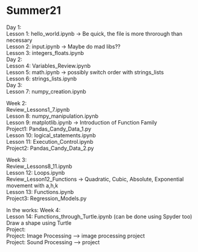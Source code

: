 # Summer21
Day 1:  
Lesson 1: hello_world.ipynb -> Be quick, the file is more throrough than necessary  
Lesson 2: input.ipynb -> Maybe do mad libs??  
Lesson 3: integers_floats.ipynb  
Day 2:  
Lesson 4: Variables_Review.ipynb  
Lesson 5: math.ipynb -> possibly switch order with strings_lists  
Lesson 6: strings_lists.ipynb  
Day 3:  
Lesson 7: numpy_creation.ipynb  

Week 2:  
Review_Lessons1_7.ipynb  
Lesson 8: numpy_manipulation.ipynb     
Lesson 9: matplotlib.ipynb -> Introduction of Function Family   
Project1: Pandas_Candy_Data_1.py   
Lesson 10: logical_statements.ipynb    
Lesson 11: Execution_Control.ipynb  
Project2: Pandas_Candy_Data_2.py  

Week 3:   
Review_Lessons8_11.ipynb  
Lesson 12: Loops.ipynb  
Review_Lesson12_Functions -> Quadratic, Cubic, Absolute, Exponential movement with a,h,k  
Lesson 13: Functions.ipynb  
Project3: Regression_Models.py

In the works: Week 4:    
Lesson 14: Functions_through_Turtle.ipynb  (can be done using Spyder too) Draw a shape using Turtle  
Project:   
Project: Image Processing --> image processing project  
Project: Sound Processing --> project  

